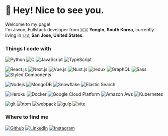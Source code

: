 
<h1> 👋 Hey! Nice to see you.</h1>


<p>Welcome to my page! </br> I'm Jiwon, Fullstack developer from 🇰🇷 <b>YongIn, South Korea</b>, currently living in 🇺🇸 <b>San Jose, United States</b>. </p>
<h3>Things I code with</h3>
<p>
  <img alt="Python" src="https://img.shields.io/badge/Python-3766AB?style=flat-square&logo=Python&logoColor=white"/> 
  <img alt="C" src="https://img.shields.io/badge/C++-00599C?style=flat-square&logo=C%2B%2b&logoColor=white"/> 
  <img alt="JavaScript" src="https://img.shields.io/badge/JavaScript-F7DF1E?style=flat-square&logo=JavaScript&logoColor=white"/> 
  <img alt="TypeScript" src="https://img.shields.io/badge/TypeScript-3071BB?style=flat-square&logo=TypeScript&logoColor=white"/> 
</p>
<p>
  <img alt="React.js" src="https://img.shields.io/badge/React-46C9F2?style=flat-square&logo=react&logoColor=white"/>
  <img alt="Next.js" src="https://img.shields.io/badge/Next.js-000000?style=flat-square&logo=Next.js&logoColor=white"/> 
  <img alt="Vue.js" src="https://img.shields.io/badge/Vue.js-4FC08D?style=flat-square&logo=Vue.js&logoColor=white"/> 
  <img alt="Nuxt.js" src="https://img.shields.io/badge/Nuxt.js-00DC82?style=flat-square&logo=Nuxt.js&logoColor=white"/> 
  <img alt="redux" src="https://img.shields.io/badge/-Redux-764ABC?style=flat-square&logo=redux&logoColor=white" />
  <img alt="GraphQL" src="https://img.shields.io/badge/-GraphQL-E10098?style=flat-square&logo=graphql&logoColor=white" />
  <img alt="Sass" src="https://img.shields.io/badge/-Sass-CC6699?style=flat-square&logo=sass&logoColor=white" />
  <img alt="Styled Components" src="https://img.shields.io/badge/-Styled_Components-db7092?style=flat-square&logo=styled-components&logoColor=white" />
</p>
<p>
  <img alt="Nodejs" src="https://img.shields.io/badge/-Nodejs-43853d?style=flat-square&logo=Node.js&logoColor=white" />
<!--   <img alt="NestJs" src="https://img.shields.io/badge/-NestJs-ea2845?style=flat-square&logo=nestjs&logoColor=white" /> -->
  <img alt="MongoDB" src="https://img.shields.io/badge/-MongoDB-13aa52?style=flat-square&logo=mongodb&logoColor=white" />
  <img alt="Snowflake" src="https://img.shields.io/badge/-Snowflake-37B7E8?style=flat-square&logo=Snowflake&logoColor=white" />
  <img alt="Elastic Search" src="https://img.shields.io/badge/-Elastic_Search-FDC724?style=flat-square&logo=elasticsearch&logoColor=white" />
</p>
<p>
  <img alt="Heroku" src="https://img.shields.io/badge/-Heroku-430098?style=flat-square&logo=heroku&logoColor=white" />
  <img alt="Docker" src="https://img.shields.io/badge/-Docker-46a2f1?style=flat-square&logo=docker&logoColor=white" />
  <img alt="Google Cloud Platform" src="https://img.shields.io/badge/-Google_Cloud_Platform-1a73e8?style=flat-square&logo=google-cloud&logoColor=white" />
  <img alt="Amazon Aws" src="https://img.shields.io/badge/Amazon_AWS-232F3E?style=flat&logo=amazonaws&logoColor=white"/>
  <img alt="Kubernetes" src="https://img.shields.io/badge/kubernetes-2F69DA?style=flat&logo=kubernetes&logoColor=white"/>
</p>
<p>
  <img alt="git" src="https://img.shields.io/badge/-Git-F05032?style=flat-square&logo=git&logoColor=white" />
  <img alt="npm" src="https://img.shields.io/badge/-NPM-CB3837?style=flat-square&logo=npm&logoColor=white" />
  <img alt="webpack" src="https://img.shields.io/badge/Webpack-8DD6F9?style=flat-square&logo=Webpack&logoColor=white"/> 
  <img alt="gulp" src="https://img.shields.io/badge/gulp-CF4647?style=flat-square&logo=gulp&logoColor=white"/>
  <img alt="vite" src="https://img.shields.io/badge/Vite-646CFF?style=flat-square&logo=Vite&logoColor=white"/> 
</p>


<h3>Where to find me</h3>
<p>
  <a href="https://github.com/wjdwl002" target="_blank"><img alt="Github" src="https://img.shields.io/badge/GitHub-%2312100E.svg?&style=for-the-badge&logo=Github&logoColor=white" /></a> 
  <a href="https://www.linkedin.com/in/jiwon-joung-5242ab264" target="_blank"><img alt="LinkedIn" src="https://img.shields.io/badge/linkedin-%230077B5.svg?&style=for-the-badge&logo=linkedin&logoColor=white" /></a> 
  <a href="https://www.instagram.com/esthevely/?next=%2F" target="_blank"><img alt="Instagram" src="https://img.shields.io/badge/instagrm-%23D02772.svg?&style=for-the-badge&logo=instagram&logoColor=white" /></a>
</p>

